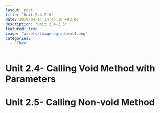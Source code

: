 ```yaml
---
layout: post
title: "Unit 2.4-2.5"
date: 2019-04-14 14:46:10 +03:00
description: "Unit 2.4-2.5"
featured: true
image: "assets/images/gradient4.png"
categories: 
  - "Theo"
---
```


# Unit 2.4- Calling Void Method with Parameters

# Unit 2.5- Calling Non-void Method